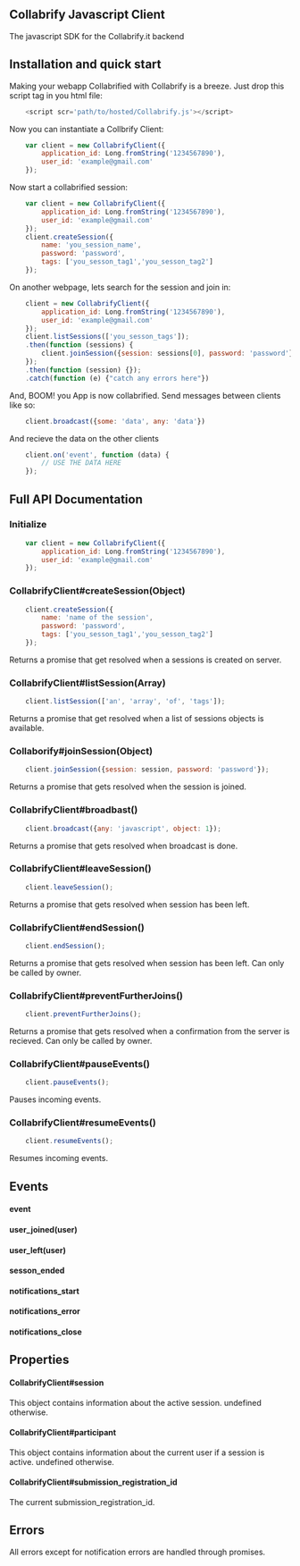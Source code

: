 ## Collabrify Javascript Client

The javascript SDK for the Collabrify.it backend

## Installation and quick start

Making your webapp Collabrified with Collabrify is a breeze.
Just drop this script tag in you html file:
```javascript
	<script scr='path/to/hosted/Collabrify.js'></script>
```
Now you can instantiate a Collbrify Client:
```javascript
	var client = new CollabrifyClient({
		application_id: Long.fromString('1234567890'),
		user_id: 'example@gmail.com'
	});
```
Now start a collabrified session:
```javascript
	var client = new CollabrifyClient({
		application_id: Long.fromString('1234567890'),
		user_id: 'example@gmail.com'
	});
	client.createSession({
		name: 'you_session_name',
		password: 'password',
		tags: ['you_sesson_tag1','you_sesson_tag2']
	});
```
On another webpage, lets search for the session and join in:
```javascript
	client = new CollabrifyClient({
		application_id: Long.fromString('1234567890'),
		user_id: 'example@gmail.com'
	});
	client.listSessions(['you_sesson_tags']);
	.then(function (sessions) {
		client.joinSession({session: sessions[0], password: 'password'});
	});
	.then(function (session) {});
	.catch(function (e) {"catch any errors here"})
```
And, BOOM! you App is now collabrified. Send messages between clients like so:
```javascript
	client.broadcast({some: 'data', any: 'data'})
```
And recieve the data on the other clients
```javascript
	client.on('event', function (data) {
		// USE THE DATA HERE
	});
```

## Full API Documentation

### Initialize

```javascript
	var client = new CollabrifyClient({
		application_id: Long.fromString('1234567890'),
		user_id: 'example@gmail.com'
	});
```

### CollabrifyClient#createSession(Object)
```javascript
	client.createSession({
		name: 'name of the session',
		password: 'password',
		tags: ['you_sesson_tag1','you_sesson_tag2']
	});
```
Returns a promise that get resolved when a sessions is created on server.

### CollabrifyClient#listSession(Array)
```javascript
	client.listSession(['an', 'array', 'of', 'tags']);
```
Returns a promise that get resolved when a list of sessions objects is available.

### Collaborify#joinSession(Object)
```javascript
	client.joinSession({session: session, password: 'password'});
```
Returns a promise that gets resolved when the session is joined.

### CollabrifyClient#broadbast()
```javascript
	client.broadcast({any: 'javascript', object: 1});
```
Returns a promise that gets resolved when broadcast is done.

### CollabrifyClient#leaveSession()
```javascript
	client.leaveSession();
```
Returns a promise that gets resolved when session has been left.

### CollabrifyClient#endSession()
```javascript
	client.endSession();
```
Returns a promise that gets resolved when session has been left. Can only be called by owner.

### CollabrifyClient#preventFurtherJoins()
```javascript
	client.preventFurtherJoins();
```
Returns a promise that gets resolved when a confirmation from the server is recieved. Can only be called by owner.

### CollabrifyClient#pauseEvents()
```javascript
	client.pauseEvents();
```
Pauses incoming events.

### CollabrifyClient#resumeEvents()
```javascript
	client.resumeEvents();
```
Resumes incoming events.

## Events

#### event
#### user_joined(user)
#### user_left(user)
#### sesson_ended
#### notifications_start
#### notifications_error
#### notifications_close

## Properties

#### CollabrifyClient#session
This object contains information about the active session. undefined otherwise.

#### CollabrifyClient#participant
This object contains information about the current user if a session is active. undefined otherwise.

#### CollabrifyClient#submission_registration_id
The current submission_registration_id.

## Errors
All errors except for notification errors are handled through promises.




